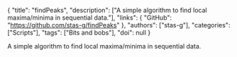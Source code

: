 {
  "title": "findPeaks",
  "description": ["A simple algorithm to find local maxima/minima in sequential data."],
  "links": {
    "GitHub": "https://github.com/stas-g/findPeaks"
  },
  "authors": ["stas-g"],
  "categories": ["Scripts"],
  "tags": ["Bits and bobs"],
  "doi": null
}

<!-- Generated by csv2md.R – do not edit by hand -->

A simple algorithm to find local maxima/minima in sequential data.
